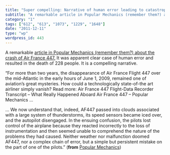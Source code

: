 ```yaml
---
title: "Super compelling: Narrative of human error leading to catastrophe"
subtitle: "A remarkable article in Popular Mechanics (remember them?) about the crash of Air France 447."
category: "1"
tags: ["612", "613", "1073", "1229", "1648"]
date: "2011-12-11"
type: "wp"
wordpress_id: 443
---
```

A remarkable [article in Popular Mechanics (remember them?) about the crash of Air France 447.](http://www.popularmechanics.com/technology/aviation/crashes/what-really-happened-aboard-air-france-447-6611877) It was apparent clear case of human error and resulted in the death of 228 people. It is a compelling narrative.

> 
“For more than two years, the disappearance of Air France Flight 447 over the mid-Atlantic in the early hours of June 1, 2009, remained one of aviation’s great mysteries. How could a technologically state-of-the art airliner simply vanish? Read more: Air France 447 Flight-Data Recorder Transcript – What Really Happened Aboard Air France 447 – Popular Mechanics …

… We now understand that, indeed, AF447 passed into clouds associated with a large system of thunderstorms, its speed sensors became iced over, and the autopilot disengaged. In the ensuing confusion, the pilots lost control of the airplane because they reacted incorrectly to the loss of instrumentation and then seemed unable to comprehend the nature of the problems they had caused. Neither weather nor malfunction doomed AF447, nor a complex chain of error, but a simple but persistent mistake on the part of one of the pilots.” (**from** [Popular Mechanics](http://www.popularmechanics.com/technology/aviation/crashes/what-really-happened-aboard-air-france-447-6611877))